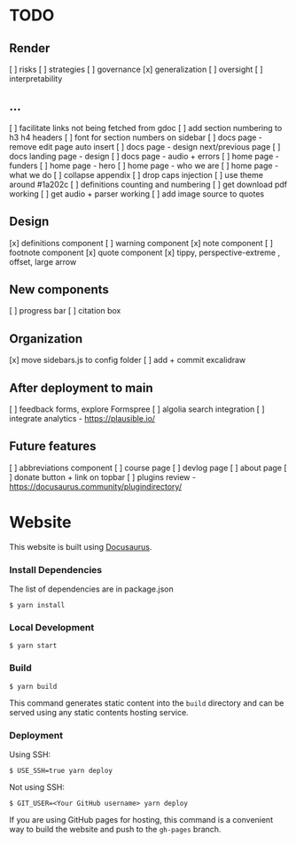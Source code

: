 # TODO

## Render
[ ] risks
[ ] strategies
[ ] governance
[x] generalization
[ ] oversight
[ ] interpretability

## ...
[ ] facilitate links not being fetched from gdoc
[ ] add section numbering to h3 h4 headers
[ ] font for section numbers on sidebar
[ ] docs page - remove edit page auto insert
[ ] docs page - design next/previous page
[ ] docs landing page - design
[ ] docs page - audio + errors
[ ] home page - funders
[ ] home page - hero
[ ] home page - who we are
[ ] home page - what we do
[ ] collapse appendix
[ ] drop caps injection
[ ] use theme around #1a202c
[ ] definitions counting and numbering
[ ] get download pdf working
[ ] get audio + parser working
[ ] add image source to quotes


## Design
[x] definitions component
[ ] warning component
[x] note component
[ ] footnote component
[x] quote component
[x] tippy, perspective-extreme , offset, large arrow


## New components
[ ] progress bar
[ ] citation box


## Organization
[x] move sidebars.js to config folder
[ ] add + commit excalidraw


## After deployment to main

[ ] feedback forms, explore Formspree
[ ] algolia search integration
[ ] integrate analytics - https://plausible.io/ 

## Future features
[ ] abbreviations component
[ ] course page
[ ] devlog page
[ ] about page
[ ] donate button + link on topbar
[ ] plugins review - https://docusaurus.community/plugindirectory/


# Website

This website is built using [Docusaurus](https://docusaurus.io/).

### Install Dependencies

The list of dependencies are in package.json

```
$ yarn install
```

### Local Development

```
$ yarn start
```


### Build

```
$ yarn build
```

This command generates static content into the `build` directory and can be served using any static contents hosting service.

### Deployment

Using SSH:

```
$ USE_SSH=true yarn deploy
```

Not using SSH:

```
$ GIT_USER=<Your GitHub username> yarn deploy
```

If you are using GitHub pages for hosting, this command is a convenient way to build the website and push to the `gh-pages` branch.
